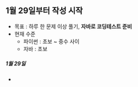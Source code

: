 ## 1월 29일부터 작성 시작

* 목표 : 하루 한 문제 이상 풀기, **자바로 코딩테스트 준비**
* 현재 수준 
  * 파이썬 : 초보 ~ 중수 사이
  * 자바 : 초보



##### 1월 29일

* 





